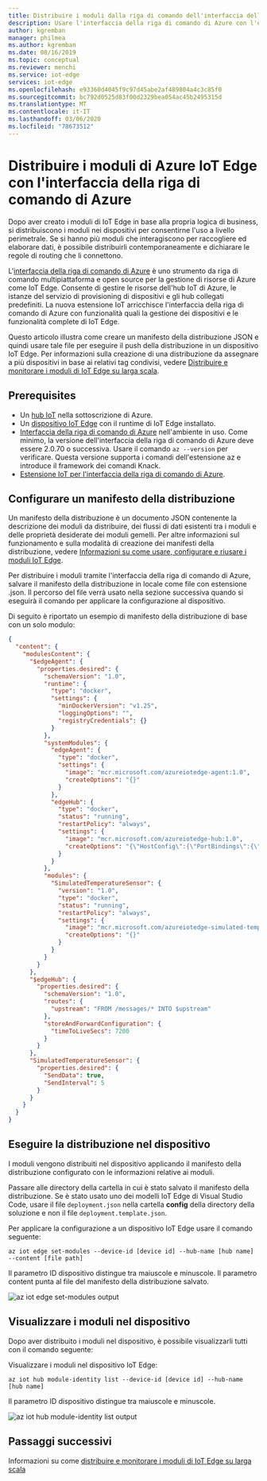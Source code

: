 ```yaml
---
title: Distribuire i moduli dalla riga di comando dell'interfaccia della riga di comando di Azure-Azure IoT Edge
description: Usare l'interfaccia della riga di comando di Azure con l'estensione Azure per eseguire il push di un modulo di IoT Edge dall'hub Internet al dispositivo IoT Edge, come configurato da un manifesto della distribuzione.
author: kgremban
manager: philmea
ms.author: kgremban
ms.date: 08/16/2019
ms.topic: conceptual
ms.reviewer: menchi
ms.service: iot-edge
services: iot-edge
ms.openlocfilehash: e93360d4045f9c97d45abe2af489804a4c3c85f0
ms.sourcegitcommit: bc792d0525d83f00d2329bea054ac45b2495315d
ms.translationtype: MT
ms.contentlocale: it-IT
ms.lasthandoff: 03/06/2020
ms.locfileid: "78673512"
---
```

# <a name="deploy-azure-iot-edge-modules-with-azure-cli"></a>Distribuire i moduli di Azure IoT Edge con l'interfaccia della riga di comando di Azure

Dopo aver creato i moduli di IoT Edge in base alla propria logica di business, si distribuiscono i moduli nei dispositivi per consentirne l'uso a livello perimetrale. Se si hanno più moduli che interagiscono per raccogliere ed elaborare dati, è possibile distribuirli contemporaneamente e dichiarare le regole di routing che li connettono.

L'[interfaccia della riga di comando di Azure](https://docs.microsoft.com/cli/azure?view=azure-cli-latest) è uno strumento da riga di comando multipiattaforma e open source per la gestione di risorse di Azure come IoT Edge. Consente di gestire le risorse dell'hub IoT di Azure, le istanze del servizio di provisioning di dispositivi e gli hub collegati predefiniti. La nuova estensione IoT arricchisce l'interfaccia della riga di comando di Azure con funzionalità quali la gestione dei dispositivi e le funzionalità complete di IoT Edge.

Questo articolo illustra come creare un manifesto della distribuzione JSON e quindi usare tale file per eseguire il push della distribuzione in un dispositivo IoT Edge. Per informazioni sulla creazione di una distribuzione da assegnare a più dispositivi in base ai relativi tag condivisi, vedere [Distribuire e monitorare i moduli di IoT Edge su larga scala](how-to-deploy-monitor-cli.md).

## <a name="prerequisites"></a>Prerequisites

* Un [hub IoT](../iot-hub/iot-hub-create-using-cli.md) nella sottoscrizione di Azure.
* Un [dispositivo IoT Edge](how-to-register-device.md#register-with-the-azure-cli) con il runtime di IoT Edge installato.
* [Interfaccia della riga di comando di Azure](https://docs.microsoft.com/cli/azure/install-azure-cli) nell'ambiente in uso. Come minimo, la versione dell'interfaccia della riga di comando di Azure deve essere 2.0.70 o successiva. Usare il comando `az --version` per verificare. Questa versione supporta i comandi dell'estensione az e introduce il framework dei comandi Knack.
* [Estensione IoT per l'interfaccia della riga di comando di Azure](https://github.com/Azure/azure-iot-cli-extension).

## <a name="configure-a-deployment-manifest"></a>Configurare un manifesto della distribuzione

Un manifesto della distribuzione è un documento JSON contenente la descrizione dei moduli da distribuire, dei flussi di dati esistenti tra i moduli e delle proprietà desiderate dei moduli gemelli. Per altre informazioni sul funzionamento e sulla modalità di creazione dei manifesti della distribuzione, vedere [Informazioni su come usare, configurare e riusare i moduli IoT Edge](module-composition.md).

Per distribuire i moduli tramite l'interfaccia della riga di comando di Azure, salvare il manifesto della distribuzione in locale come file con estensione .json. Il percorso del file verrà usato nella sezione successiva quando si eseguirà il comando per applicare la configurazione al dispositivo.

Di seguito è riportato un esempio di manifesto della distribuzione di base con un solo modulo:

```json
{
  "content": {
    "modulesContent": {
      "$edgeAgent": {
        "properties.desired": {
          "schemaVersion": "1.0",
          "runtime": {
            "type": "docker",
            "settings": {
              "minDockerVersion": "v1.25",
              "loggingOptions": "",
              "registryCredentials": {}
            }
          },
          "systemModules": {
            "edgeAgent": {
              "type": "docker",
              "settings": {
                "image": "mcr.microsoft.com/azureiotedge-agent:1.0",
                "createOptions": "{}"
              }
            },
            "edgeHub": {
              "type": "docker",
              "status": "running",
              "restartPolicy": "always",
              "settings": {
                "image": "mcr.microsoft.com/azureiotedge-hub:1.0",
                "createOptions": "{\"HostConfig\":{\"PortBindings\":{\"5671/tcp\":[{\"HostPort\":\"5671\"}],\"8883/tcp\":[{\"HostPort\":\"8883\"}],\"443/tcp\":[{\"HostPort\":\"443\"}]}}}"
              }
            }
          },
          "modules": {
            "SimulatedTemperatureSensor": {
              "version": "1.0",
              "type": "docker",
              "status": "running",
              "restartPolicy": "always",
              "settings": {
                "image": "mcr.microsoft.com/azureiotedge-simulated-temperature-sensor:1.0",
                "createOptions": "{}"
              }
            }
          }
        }
      },
      "$edgeHub": {
        "properties.desired": {
          "schemaVersion": "1.0",
          "routes": {
            "upstream": "FROM /messages/* INTO $upstream"
          },
          "storeAndForwardConfiguration": {
            "timeToLiveSecs": 7200
          }
        }
      },
      "SimulatedTemperatureSensor": {
        "properties.desired": {
          "SendData": true,
          "SendInterval": 5
        }
      }
    }
  }
}
```

## <a name="deploy-to-your-device"></a>Eseguire la distribuzione nel dispositivo

I moduli vengono distribuiti nel dispositivo applicando il manifesto della distribuzione configurato con le informazioni relative ai moduli.

Passare alle directory della cartella in cui è stato salvato il manifesto della distribuzione. Se è stato usato uno dei modelli IoT Edge di Visual Studio Code, usare il file `deployment.json` nella cartella **config** della directory della soluzione e non il file `deployment.template.json`.

Per applicare la configurazione a un dispositivo IoT Edge usare il comando seguente:

   ```cli
   az iot edge set-modules --device-id [device id] --hub-name [hub name] --content [file path]
   ```

Il parametro ID dispositivo distingue tra maiuscole e minuscole. Il parametro content punta al file del manifesto della distribuzione salvato.

   ![az iot edge set-modules output](./media/how-to-deploy-cli/set-modules.png)

## <a name="view-modules-on-your-device"></a>Visualizzare i moduli nel dispositivo

Dopo aver distribuito i moduli nel dispositivo, è possibile visualizzarli tutti con il comando seguente:

Visualizzare i moduli nel dispositivo IoT Edge:

   ```cli
   az iot hub module-identity list --device-id [device id] --hub-name [hub name]
   ```

Il parametro ID dispositivo distingue tra maiuscole e minuscole.

   ![az iot hub module-identity list output](./media/how-to-deploy-cli/list-modules.png)

## <a name="next-steps"></a>Passaggi successivi

Informazioni su come [distribuire e monitorare i moduli di IoT Edge su larga scala](how-to-deploy-monitor.md)
